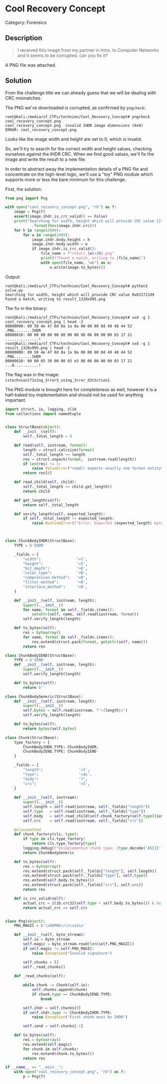 # Cool Recovery Concept
Category: Forensics

## Description
> I received this image from my partner in Intro. to Computer Networks and it seems to be corrupted, can you fix it?

A PNG file was attached.

## Solution

From the challenge title we can already guess that we will be dealing with CRC mismatches. 

The PNG we've downloaded is corrupted, as confirmed by `pngcheck`:

```console
root@kali:/media/sf_CTFs/technion/Cool_Recovery_Concept# pngcheck cool_recovery_concept.png
cool_recovery_concept.png  invalid IHDR image dimensions (0x0)
ERROR: cool_recovery_concept.png
```

Looks like the image width and height are set to 0, which is invalid.

So, we'll try to search for the correct width and height values, checking ourselves against the IHDR CRC. When we find good values, we'll fix the image and write the result to a new file.

In order to abstract away the implementation details of a PNG file and concentrate on the high-level logic, we'll use a "toy" PNG module which supports more or less the bare minimum for this challenge.

First, the solution:

```python
from png import Png

with open("cool_recovery_concept.png", "rb") as f:
    image = Png(f)
    assert(image.ihdr.is_crc_valid() == False)
    print("Searching for width, height which will provide CRC value {}"
            .format(hex(image.ihdr.crc)))
    for h in range(2000):
        for w in range(2000):
            image.ihdr.body.height = h
            image.ihdr.body.width = w
            if image.ihdr.is_crc_valid():
                file_name = f"result_{w}x{h}.png"
                print(f"Found a match, writing to {file_name}")
                with open(file_name, "wb") as o:
                    o.write(image.to_bytes())
```

Output:
```console
root@kali:/media/sf_CTFs/technion/Cool_Recovery_Concept# python3 solve.py
Searching for width, height which will provide CRC value 0x831721d9
Found a match, writing to result_1328x995.png
```

The fix in the binary:
```console
root@kali:/media/sf_CTFs/technion/Cool_Recovery_Concept# xxd -g 1 cool_recovery_concept.png | head -2
00000000: 89 50 4e 47 0d 0a 1a 0a 00 00 00 0d 49 48 44 52  .PNG........IHDR
00000010: 00 00 00 00 00 00 00 00 08 06 00 00 00 83 17 21  ...............!
root@kali:/media/sf_CTFs/technion/Cool_Recovery_Concept# xxd -g 1 result_1328x995.png | head -2
00000000: 89 50 4e 47 0d 0a 1a 0a 00 00 00 0d 49 48 44 52  .PNG........IHDR
00000010: 00 00 05 30 00 00 03 e3 08 06 00 00 00 83 17 21  ...0...........!
```

The flag was in the image: `cstechnion{f1x1ng_3rror5_us1ng_3rror_d3t3ction}`.

The PNG module is brought here for completeness as well, however it is a half-baked toy implementation and should not be used for anything important.

```python
import struct, io, logging, zlib
from collections import namedtuple


class StructBase(object):
    def __init__(self):
        self._total_length = 0

    def read(self, iostream, format):
        length = struct.calcsize(format)
        self._total_length += length
        res = struct.unpack(format,  iostream.read(length))
        if len(res) != 1:
            raise ValueError("read() expects exactly one format entity")
        return res[0]

    def read_child(self, child):
        self._total_length += child.get_length()
        return child

    def get_length(self):
        return self._total_length

    def verify_length(self, expected_length):
        if self._total_length != expected_length:
            raise RuntimeError(f"Error: Expected {expected_length} bytes, got {self._total_length}")



class ChunkBodyIHDR(StructBase):
    TYPE = b'IHDR'

    _fields = {
        "width":                '>I',
        "height":               '>I',
        "bit_depth":            '>B',
        "color_type":           '>B',
        "compression_method":   '>B',
        "filter_method":        '>B',
        "interlace_method":     '>B',
    }

    def __init__(self, iostream, length):
        super().__init__()
        for name, format in self._fields.items():
            setattr(self, name, self.read(iostream, format))
        self.verify_length(length)

    def to_bytes(self):
        res = bytearray()
        for name, format in self._fields.items():
            res.extend(struct.pack(format, getattr(self, name)))
        return res

class ChunkBodyIEND(StructBase):
    TYPE = b'IEND'
    def __init__(self, iostream, length):
        super().__init__()
        self.verify_length(length)

    def to_bytes(self):
        return b''

class ChunkBodyGeneric(StructBase):
    def __init__(self, iostream, length):
        super().__init__()
        self.bytes = self.read(iostream, f">{length}s")
        self.verify_length(length)

    def to_bytes(self):
        return bytes(self.bytes)

class Chunk(StructBase):
    type_factory = {
        ChunkBodyIHDR.TYPE: ChunkBodyIHDR,
        ChunkBodyIEND.TYPE: ChunkBodyIEND
    }

    _fields = {
        "length":                '>I',
        "type":                  '>4s',
        "body":                  '?',
        "crc":                   '>I',
    }
    
    def __init__(self, iostream):
        super().__init__()
        self.length = self.read(iostream, self._fields["length"])
        self.type   = self.read(iostream, self._fields["type"])
        self.body   = self.read_child(self.chunk_factory(self.type)(iostream, self.length))
        self.crc    = self.read(iostream, self._fields["crc"])

    @classmethod
    def chunk_factory(cls, type):
        if type in cls.type_factory:
            return cls.type_factory[type]
        logging.debug(f"Unimplemented chunk type: {type.decode('ASCII')}")
        return ChunkBodyGeneric

    def to_bytes(self):
        res = bytearray()
        res.extend(struct.pack(self._fields["length"], self.length))
        res.extend(struct.pack(self._fields["type"], self.type))
        res.extend(self.body.to_bytes())
        res.extend(struct.pack(self._fields["crc"], self.crc))
        return res

    def is_crc_valid(self):
        actual_crc = zlib.crc32(self.type + self.body.to_bytes()) & 0xffffffff
        return actual_crc == self.crc


class Png(object):
    PNG_MAGIC = b'\x89PNG\r\n\x1a\n'

    def __init__(self, byte_stream):
        self.io = byte_stream
        self.magic = byte_stream.read(len(self.PNG_MAGIC))
        if self.magic != self.PNG_MAGIC:
            raise Exception("Invalid signature")

        self.chunks = []
        self._read_chunks()
    
    def _read_chunks(self):

        while chunk := Chunk(self.io):
            self.chunks.append(chunk)
            if chunk.type == ChunkBodyIEND.TYPE:
                break

        self.ihdr = self.chunks[0]
        if self.ihdr.type != ChunkBodyIHDR.TYPE:
            raise Exception("First chunk must be IHDR")

        self.iend = self.chunks[-1]

    def to_bytes(self):
        res = bytearray()
        res.extend(self.magic)
        for chunk in self.chunks:
            res.extend(chunk.to_bytes())
        return res

if __name__ == "__main__":
    with open("cool_recovery_concept.png", "rb") as f:
        p = Png(f)
```